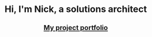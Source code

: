 <h1 align="center">Hi, I'm Nick, a solutions architect</h1>
<h2 align="center"><a href="https://neeco.io/" target="_blank" rel="noreferrer">My project portfolio</a></h2>

